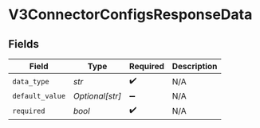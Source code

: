 # V3ConnectorConfigsResponseData


## Fields

| Field              | Type               | Required           | Description        |
| ------------------ | ------------------ | ------------------ | ------------------ |
| `data_type`        | *str*              | :heavy_check_mark: | N/A                |
| `default_value`    | *Optional[str]*    | :heavy_minus_sign: | N/A                |
| `required`         | *bool*             | :heavy_check_mark: | N/A                |